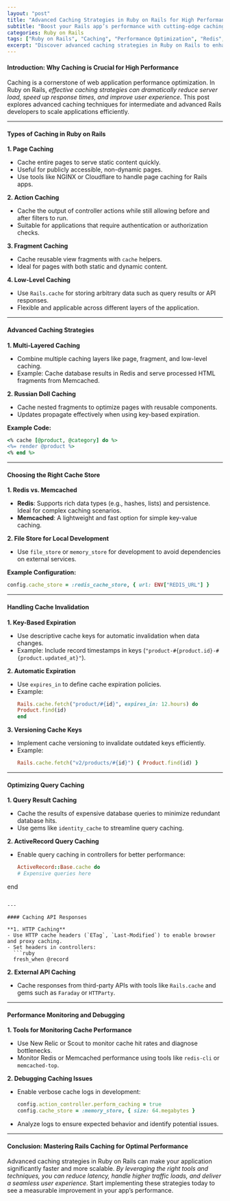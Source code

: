```yaml
---
layout: "post"
title: "Advanced Caching Strategies in Ruby on Rails for High Performance"
subtitle: "Boost your Rails app’s performance with cutting-edge caching techniques"
categories: Ruby on Rails
tags: ["Ruby on Rails", "Caching", "Performance Optimization", "Redis", "Memcached", "Fragment Caching", "Cache Invalidation"]
excerpt: "Discover advanced caching strategies in Ruby on Rails to enhance your application's speed and efficiency while maintaining scalability."
---
```


#### Introduction: Why Caching is Crucial for High Performance
Caching is a cornerstone of web application performance optimization. In Ruby on Rails, *effective caching strategies can dramatically reduce server load, speed up response times, and improve user experience*. This post explores advanced caching techniques for intermediate and advanced Rails developers to scale applications efficiently.

---

#### Types of Caching in Ruby on Rails

**1. Page Caching**
- Cache entire pages to serve static content quickly.
- Useful for publicly accessible, non-dynamic pages.
- Use tools like NGINX or Cloudflare to handle page caching for Rails apps.

**2. Action Caching**
- Cache the output of controller actions while still allowing before and after filters to run.
- Suitable for applications that require authentication or authorization checks.

**3. Fragment Caching**
- Cache reusable view fragments with `cache` helpers.
- Ideal for pages with both static and dynamic content.

**4. Low-Level Caching**
- Use `Rails.cache` for storing arbitrary data such as query results or API responses.
- Flexible and applicable across different layers of the application.

---

#### Advanced Caching Strategies

**1. Multi-Layered Caching**
- Combine multiple caching layers like page, fragment, and low-level caching.
- Example: Cache database results in Redis and serve processed HTML fragments from Memcached.

**2. Russian Doll Caching**
- Cache nested fragments to optimize pages with reusable components.
- Updates propagate effectively when using key-based expiration.

**Example Code:**  
```ruby
<% cache [@product, @category] do %>
<%= render @product %>
<% end %>
```

---

#### Choosing the Right Cache Store

**1. Redis vs. Memcached**
- **Redis**: Supports rich data types (e.g., hashes, lists) and persistence. Ideal for complex caching scenarios.
- **Memcached**: A lightweight and fast option for simple key-value caching.

**2. File Store for Local Development**
- Use `file_store` or `memory_store` for development to avoid dependencies on external services.

**Example Configuration:**  
```ruby
config.cache_store = :redis_cache_store, { url: ENV["REDIS_URL"] }
```

---

#### Handling Cache Invalidation

**1. Key-Based Expiration**
- Use descriptive cache keys for automatic invalidation when data changes.
- Example: Include record timestamps in keys (`"product-#{product.id}-#{product.updated_at}"`).

**2. Automatic Expiration**
- Use `expires_in` to define cache expiration policies.
- Example:  
  ```ruby
  Rails.cache.fetch("product/#{id}", expires_in: 12.hours) do
  Product.find(id)
  end
  ```

**3. Versioning Cache Keys**
- Implement cache versioning to invalidate outdated keys efficiently.
- Example:  
  ```ruby
  Rails.cache.fetch("v2/products/#{id}") { Product.find(id) }
  ```

---

#### Optimizing Query Caching

**1. Query Result Caching**
- Cache the results of expensive database queries to minimize redundant database hits.
- Use gems like `identity_cache` to streamline query caching.

**2. ActiveRecord Query Caching**
- Enable query caching in controllers for better performance:  
  ```ruby
  ActiveRecord::Base.cache do
  # Expensive queries here
end
```

---

#### Caching API Responses

**1. HTTP Caching**
- Use HTTP cache headers (`ETag`, `Last-Modified`) to enable browser and proxy caching.
- Set headers in controllers:  
  ```ruby
  fresh_when @record
  ```

**2. External API Caching**
- Cache responses from third-party APIs with tools like `Rails.cache` and gems such as `Faraday` or `HTTParty`.

---

#### Performance Monitoring and Debugging

**1. Tools for Monitoring Cache Performance**
- Use New Relic or Scout to monitor cache hit rates and diagnose bottlenecks.
- Monitor Redis or Memcached performance using tools like `redis-cli` or `memcached-top`.

**2. Debugging Caching Issues**
- Enable verbose cache logs in development:  
  ```ruby
  config.action_controller.perform_caching = true
  config.cache_store = :memory_store, { size: 64.megabytes }
  ```
- Analyze logs to ensure expected behavior and identify potential issues.

---

#### Conclusion: Mastering Rails Caching for Optimal Performance
Advanced caching strategies in Ruby on Rails can make your application significantly faster and more scalable. *By leveraging the right tools and techniques, you can reduce latency, handle higher traffic loads, and deliver a seamless user experience.* Start implementing these strategies today to see a measurable improvement in your app’s performance.
